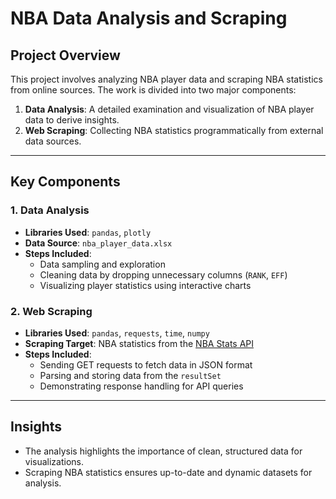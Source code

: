# NBA Data Analysis and Scraping

## Project Overview

This project involves analyzing NBA player data and scraping NBA statistics from online sources. The work is divided into two major components:

1. **Data Analysis**: A detailed examination and visualization of NBA player data to derive insights.
2. **Web Scraping**: Collecting NBA statistics programmatically from external data sources.

---

## Key Components

### 1. **Data Analysis**
- **Libraries Used**: `pandas`, `plotly`
- **Data Source**: `nba_player_data.xlsx`
- **Steps Included**:
  - Data sampling and exploration
  - Cleaning data by dropping unnecessary columns (`RANK`, `EFF`)
  - Visualizing player statistics using interactive charts

### 2. **Web Scraping**
- **Libraries Used**: `pandas`, `requests`, `time`, `numpy`
- **Scraping Target**: NBA statistics from the [NBA Stats API](https://stats.nba.com/)
- **Steps Included**:
  - Sending GET requests to fetch data in JSON format
  - Parsing and storing data from the `resultSet`
  - Demonstrating response handling for API queries

---

## Insights
- The analysis highlights the importance of clean, structured data for visualizations.
- Scraping NBA statistics ensures up-to-date and dynamic datasets for analysis.
